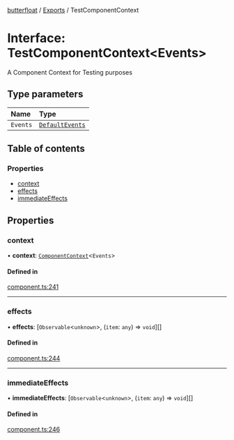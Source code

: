 [butterfloat](../README.md) / [Exports](../modules.md) / TestComponentContext

# Interface: TestComponentContext\<Events\>

A Component Context for Testing purposes

## Type parameters

| Name | Type |
| :------ | :------ |
| `Events` | [`DefaultEvents`](../modules.md#defaultevents) |

## Table of contents

### Properties

- [context](TestComponentContext.md#context)
- [effects](TestComponentContext.md#effects)
- [immediateEffects](TestComponentContext.md#immediateeffects)

## Properties

### context

• **context**: [`ComponentContext`](ComponentContext.md)\<`Events`\>

#### Defined in

[component.ts:241](https://github.com/WorldMaker/butterfloat/blob/0fc9e0b/component.ts#L241)

___

### effects

• **effects**: [`Observable`\<`unknown`\>, (`item`: `any`) => `void`][]

#### Defined in

[component.ts:244](https://github.com/WorldMaker/butterfloat/blob/0fc9e0b/component.ts#L244)

___

### immediateEffects

• **immediateEffects**: [`Observable`\<`unknown`\>, (`item`: `any`) => `void`][]

#### Defined in

[component.ts:246](https://github.com/WorldMaker/butterfloat/blob/0fc9e0b/component.ts#L246)
